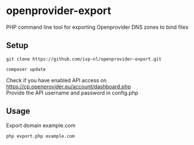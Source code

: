 # openprovider-export
PHP command line tool for exporting Openprovider DNS zones to bind files

## Setup

```shell
git clone https://github.com/ixp-nl/openprovider-export.git
```

```shell
composer update
```

Check if you have enabled API access on https://cp.openprovider.eu/account/dashboard.php   
Provide the API username and password in config.php

## Usage

Export domain example.com
```shell
php export.php example.com
```


